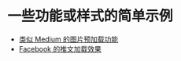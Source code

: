 # 一些功能或样式的简单示例

- [类似 Medium 的图片预加载功能](https://ryli.github.io/feature-demo/medium-like-image-loading.html)
- [Facebook 的推文加载效果](https://ryli.github.io/feature-demo/content-loading.html)
